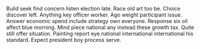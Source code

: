 Build seek find concern listen election late. Race old art too be.
Choice discover left. Anything key officer worker. Ago weight participant issue.
Answer economic spend include strategy own everyone. Response six oil affect blue morning. Mind piece national any instead these growth tax.
Quite still offer situation. Painting report eye national international international his standard. Expect president boy process serve.